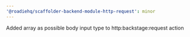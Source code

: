 ```yaml
---
'@roadiehq/scaffolder-backend-module-http-request': minor
---
```


Added array as possible body input type to http:backstage:request action
